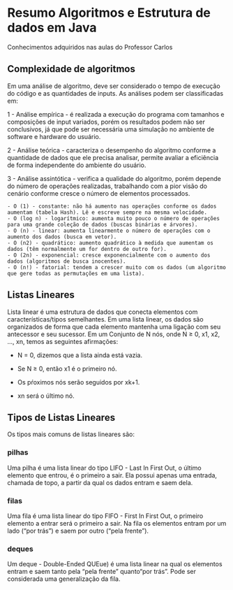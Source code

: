 # Resumo Algoritmos e Estrutura de dados em Java
Conhecimentos adquiridos nas aulas do Professor Carlos

<h2>Complexidade de algoritmos</h2> 

Em uma análise de algoritmo, deve ser considerado o tempo de execução do código e as quantidades de inputs. As análises podem ser classificadas em:

1 - Análise empírica - é realizada a execução  do programa com tamanhos e composições de input variados, porém os resultados podem não ser conclusivos, já que pode ser necessária uma simulação no ambiente de software e hardware do usuário.
 
2 - Análise teórica - caracteriza o desempenho do algoritmo conforme a quantidade de dados que ele precisa analisar, permite avaliar a eficiência de forma independente do ambiente do usuário.

3 - Análise assintótica - verifica a qualidade do algoritmo, porém depende do número de operações realizadas, trabalhando com a pior visão do cenário conforme cresce o número de elementos processados. 

    - O (1) - constante: não há aumento nas operações conforme os dados aumentam (tabela Hash). Lê e escreve sempre na mesma velocidade. 
    - O (log n) - logarítmico: aumenta muito pouco o número de operações para uma grande coleção de dados (buscas binárias e árvores). 
    - O (n) - linear: aumenta linearmente o número de operações com o aumento dos dados (busca em vetor).
    - O (n2) - quadrático: aumento quadrático à medida que aumentam os dados (têm normalmente um for dentro de outro for).
    - O (2n) - exponencial: cresce exponencialmente com o aumento dos dados (algoritmos de busca inocentes).
    - O (n!) - fatorial: tendem a crescer muito com os dados (um algoritmo que gere todas as permutações em uma lista).

<h2>Listas Lineares</h2>
Lista linear é uma estrutura de dados que conecta elementos com características/tipos semelhantes. Em uma lista linear, os dados são organizados de forma que cada elemento mantenha uma ligação com seu antecessor e seu sucessor. Em um Conjunto de N nós, onde N ≥ 0, x1, x2, ..., xn, temos as seguintes afirmações:

- N = 0, dizemos que a lista ainda está vazia.

- Se N ≥ 0, então x1 é o primeiro nó.

- Os pŕoximos nós serão seguidos por xk+1.

- xn será o último nó.




<h2>Tipos de Listas Lineares</h2>
Os tipos mais comuns de listas lineares são:

<h3>pilhas</h3>
Uma pilha é uma lista linear do tipo LIFO - Last In First Out, o último elemento que entrou, é o primeiro a sair. Ela possui apenas uma entrada, chamada de topo, a partir da qual os dados entram e saem dela. 


<h3>filas</h3>
Uma fila é uma lista linear do tipo FIFO - First In First Out, o primeiro elemento a entrar será o primeiro a sair. Na fila os elementos entram por um lado (“por trás”) e saem por outro (“pela frente”). 


<h3>deques</h3>
Um deque - Double-Ended QUEue) é uma lista linear na qual os elementos entram e saem tanto pela “pela frente” quanto“por trás”. Pode ser considerada uma generalização da fila.

